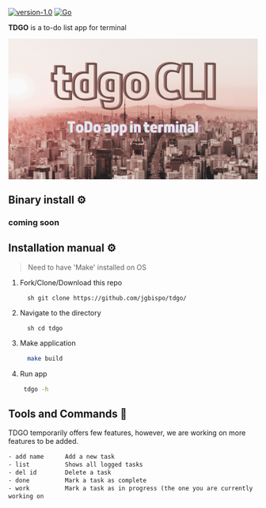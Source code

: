 [![version-1.0](https://img.shields.io/badge/version-1.0-green)](https://github.com/jgbispo/tdgo)
[![Go](https://img.shields.io/badge/language-golang-red)](https://img.shields.io/badge/language-golang-red)

**TDGO** is a to-do list app for terminal

<p align="center">
  <img align="center" src="tdgo-cli.png" width="900">
</p>

## Binary install ⚙️
  ### coming soon
  
## Installation manual ⚙️

> Need to have 'Make' installed on OS

1. Fork/Clone/Download this repo
    ```
      sh git clone https://github.com/jgbispo/tdgo/
    ```
2. Navigate to the directory
    ```
      sh cd tdgo
    ```
3. Make application
    ```sh 
      make build
    ```
4. Run app

   ```sh 
    tdgo -h
   ```
   
## Tools and Commands 🧰

TDGO temporarily offers few features, however, we are working on more features to be added.

```text
- add name      Add a new task
- list          Shows all logged tasks
- del id        Delete a task
- done          Mark a task as complete
- work          Mark a task as in progress (the one you are currently working on
```
